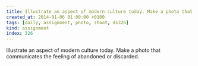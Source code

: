 ```yaml
---
title: Illustrate an aspect of modern culture today. Make a photo that communicates the feeling of abandoned or discarded.
created_at: 2014-01-06 01:00:00 +0100
tags: [daily, assignment, photo, shoot, ds326]
kind: assignment
index: 326
---
```


Illustrate an aspect of modern culture today. Make a photo that communicates the feeling of abandoned or discarded.
